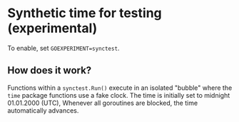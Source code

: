 # Synthetic time for testing (experimental)

To enable, set `GOEXPERIMENT=synctest`.

## How does it work?
Functions within a `synctest.Run()` execute in an isolated "bubble" where the `time`
package functions use a fake clock. The time is initially set to midnight 01.01.2000
(UTC), Whenever all goroutines are blocked, the time automatically advances.
